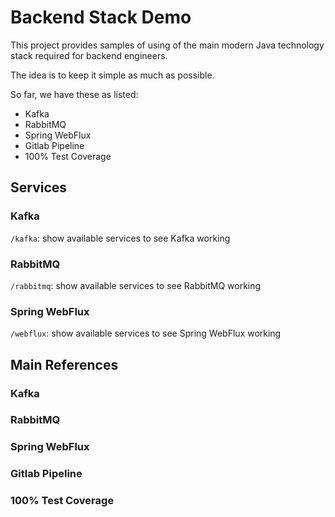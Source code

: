 # Backend Stack Demo

This project provides samples of using of the main modern Java technology stack required for backend engineers. 

The idea is to keep it simple as much as possible.

So far, we have these as listed:

* Kafka
* RabbitMQ
* Spring WebFlux
* Gitlab Pipeline
* 100% Test Coverage

## Services

### Kafka

````/kafka````: show available services to see Kafka working

### RabbitMQ

````/rabbitmq````: show available services to see RabbitMQ working

### Spring WebFlux

````/webflux````: show available services to see Spring WebFlux working


## Main References

### Kafka

### RabbitMQ

### Spring WebFlux

### Gitlab Pipeline

### 100% Test Coverage
